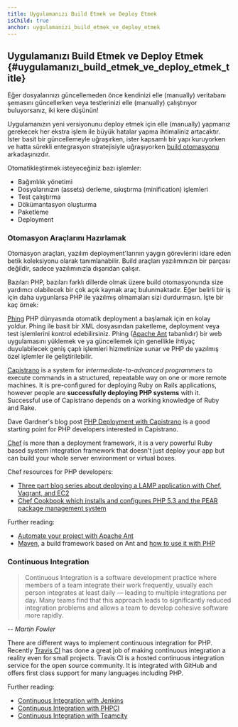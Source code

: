 ```yaml
---
title: Uygulamanızı Build Etmek ve Deploy Etmek
isChild: true
anchor: uygulamanizi_build_etmek_ve_deploy_etmek
---
```


## Uygulamanızı Build Etmek ve Deploy Etmek {#uygulamanızı_build_etmek_ve_deploy_etmek_title}

Eğer dosyalarınızı güncellemeden önce kendinizi elle (manually) veritabanı şemasını güncellerken veya
testlerinizi elle (manually) çalıştırıyor buluyorsanız, iki kere düşünün!

Uygulamanızın yeni versiyonunu deploy etmek için elle (manually) yapmanız gerekecek her ekstra işlem ile büyük hatalar
yapma ihtimaliniz artacaktır. İster basit bir güncellemeyle uğraşırken, ister kapsamlı bir yapı kuruyorken ve hatta sürekli
entegrasyon stratejisiyle uğraşıyorken [build otomasyonu](http://en.wikipedia.org/wiki/Build_automation) arkadaşınızdır.

Otomatikleştirmek isteyeceğiniz bazı işlemler:

* Bağımlılık yönetimi
* Dosyalarınızın (assets) derleme, sıkıştırma (minification) işlemleri
* Test çalıştırma
* Dökümantasyon oluşturma
* Paketleme
* Deployment


### Otomasyon Araçlarını Hazırlamak

Otomasyon araçları, yazılım deployment'larının yaygın görevlerini idare eden betik koleksiyonu olarak tanımlanabilir.
Build araçları yazılımınızın bir parçası değildir, sadece yazılımınızla dışarıdan çalışır.

Bazıları PHP, bazıları farklı dillerde olmak üzere build otomasyonunda size yardımcı olabilecek bir çok açık kaynak
araç bulunmaktadır. Eğer belirli bir iş için daha uygunlarsa PHP ile yazılmış olmamaları sizi durdurmasın.
İşte bir kaç örnek:

[Phing](http://www.phing.info/) PHP dünyasında otomatik deployment a başlamak için en kolay yoldur. Phing ile basit
bir XML dosyasından paketleme, deployment veya test işlemlerini kontrol edebilirsiniz. Phing ([Apache Ant](http://ant.apache.org/)
tabanlıdır) bir web uygulamasını yüklemek ve ya güncellemek için genellikle ihtiyaç duyulabilecek geniş çaplı işlemleri
hizmetinize sunar ve PHP de yazılmış özel işlemler ile geliştirilebilir.

[Capistrano](https://github.com/capistrano/capistrano/wiki) is a system for *intermediate-to-advanced programmers* to
execute commands in a structured, repeatable way on one or more remote machines. It is pre-configured for deploying
Ruby on Rails applications, however people are **successfully deploying PHP systems** with it. Successful use of
Capistrano depends on a working knowledge of Ruby and Rake.

Dave Gardner's blog post [PHP Deployment with Capistrano](http://www.davegardner.me.uk/blog/2012/02/13/php-deployment-with-capistrano/)
is a good starting point for PHP developers interested in Capistrano.

[Chef](http://www.opscode.com/chef/) is more than a deployment framework, it is a very powerful Ruby based system
integration framework that doesn't just deploy your app but can build your whole server environment or virtual boxes.

Chef resources for PHP developers:

* [Three part blog series about deploying a LAMP application with Chef, Vagrant, and EC2](http://www.jasongrimes.org/2012/06/managing-lamp-environments-with-chef-vagrant-and-ec2-1-of-3/)
* [Chef Cookbook which installs and configures PHP 5.3 and the PEAR package management system](https://github.com/opscode-cookbooks/php)

Further reading:

* [Automate your project with Apache Ant](http://net.tutsplus.com/tutorials/other/automate-your-projects-with-apache-ant/)
* [Maven](http://maven.apache.org/), a build framework based on Ant and [how to use it with PHP](http://www.php-maven.org/)

### Continuous Integration

> Continuous Integration is a software development practice where members of a team integrate their work frequently,
> usually each person integrates at least daily — leading to multiple integrations per day. Many teams find that this
> approach leads to significantly reduced integration problems and allows a team to develop cohesive software more
> rapidly.

*-- Martin Fowler*

There are different ways to implement continuous integration for PHP. Recently [Travis CI](https://travis-ci.org/) has
done a great job of making continuous integration a reality even for small projects. Travis CI is a hosted continuous
integration service for the open source community. It is integrated with GitHub and offers first class support for many
languages including PHP.

Further reading:

* [Continuous Integration with Jenkins](http://jenkins-ci.org/)
* [Continuous Integration with PHPCI](http://www.phptesting.org/)
* [Continuous Integration with Teamcity](http://www.jetbrains.com/teamcity/)
